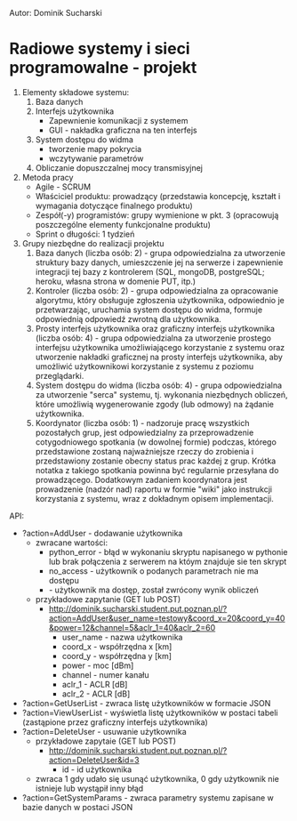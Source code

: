 Autor: Dominik Sucharski
# Radiowe systemy i sieci programowalne - projekt
1. Elementy składowe systemu:
   1. Baza danych
   2. Interfejs użytkownika
      * Zapewnienie komunikacji z systemem 
      * GUI - nakładka graficzna na ten interfejs
   3. System dostępu do widma
      * tworzenie mapy pokrycia
      * wczytywanie parametrów
    4. Obliczanie dopuszczalnej mocy transmisyjnej
2. Metoda pracy
   * Agile - SCRUM
   * Właściciel produktu: prowadzący (przedstawia koncepcję, kształt i wymagania dotyczące finalnego produktu)
   * Zespół(-y) programistów: grupy wymienione w pkt. 3 (opracowują poszczególne elementy funkcjonalne produktu)
   * Sprint o długości: 1 tydzień
3. Grupy niezbędne do realizacji projektu
   1. Baza danych (liczba osób: 2) - grupa odpowiedzialna za utworzenie struktury bazy danych, umieszczenie jej na serwerze i zapewnienie integracji tej bazy z kontrolerem (SQL, mongoDB, postgreSQL; heroku, własna strona w domenie PUT, itp.)
   2. Kontroler (liczba osób: 2) - grupa odpowiedzialna za opracowanie algorytmu, który obsługuje zgłoszenia użytkownika, odpowiednio je przetwarzając, uruchamia system dostępu do widma, formuje odpowiednią odpowiedź zwrotną dla użytkownika. 
   3. Prosty interfejs użytkownika oraz graficzny interfejs użytkownika (liczba osób: 4) - grupa odpowiedzialna za utworzenie prostego interfejsu użytkownika umożliwiającego korzystanie z systemu oraz utworzenie nakładki graficznej na prosty interfejs użytkownika, aby umożliwić użytkownikowi korzystanie z systemu z poziomu przeglądarki.
   4. System dostępu do widma (liczba osób: 4) - grupa odpowiedzialna za utworzenie "serca" systemu, tj. wykonania niezbędnych obliczeń, które umożliwią wygenerowanie zgody (lub odmowy) na żądanie użytkownika. 
   5. Koordynator (liczba osób: 1) - nadzoruje pracę wszystkich pozostałych grup, jest odpowiedzialny za przeprowadzenie cotygodniowego spotkania (w dowolnej formie) podczas, którego przedstawione zostaną najważniejsze rzeczy do zrobienia i przedstawiony zostanie obecny status prac każdej z grup. Krótka notatka z takiego spotkania powinna być regularnie przesyłana do prowadzącego. Dodatkowym zadaniem koordynatora jest prowadzenie (nadzór nad) raportu w formie "wiki" jako instrukcji korzystania z systemu, wraz z dokładnym opisem implementacji.


API:
 * ?action=AddUser - dodawanie użytkownika
   * zwracane wartości:
      * python_error - błąd w wykonaniu skryptu napisanego w pythonie lub brak połączenia z serwerem na któym znajduje sie ten skrypt
      * no_access - użytkownik o podanych parametrach nie ma dostępu
      * <tablica z wynikami> - użytkownik ma dostęp, został zwrócony wynik obliczeń
    * przykładowe zapytanie (GET lub POST)
        * http://dominik.sucharski.student.put.poznan.pl/?action=AddUser&user_name=testowy&coord_x=20&coord_y=40&power=12&channel=5&aclr_1=40&aclr_2=60
            * user_name - nazwa użytkownika
            * coord_x - współrzędna x [km]
            * coord_y - współrzędna y [km]
            * power - moc [dBm]
            * channel - numer kanału
            * aclr_1 - ACLR [dB]
            * aclr_2 - ACLR [dB]
* ?action=GetUserList - zwraca listę użytkowników w formacie JSON
* ?action=ViewUserList - wyświetla listę użytkowników w postaci tabeli (zastąpione przez graficzny interfejs użytkownika)
* ?action=DeleteUser - usuwanie użytkownika
    * przykładowe zapytaie (GET lub POST)
        * http://dominik.sucharski.student.put.poznan.pl/?action=DeleteUser&id=3
            * id - id użytkownika
    * zwraca 1 gdy udało się usunąć użytkownika, 0 gdy użytkownik nie istnieje lub wystąpił inny błąd
* ?action=GetSystemParams - zwraca parametry systemu zapisane w bazie danych w postaci JSON 